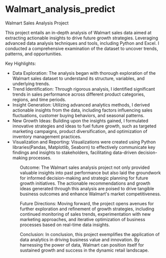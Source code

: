 # Walmart_analysis_predict

Walmart Sales Analysis Project

This project entails an in-depth analysis of Walmart sales data aimed at extracting actionable insights to drive future growth strategies. Leveraging advanced data analysis techniques and tools, including Python and Excel. I conducted a comprehensive examination of the dataset to uncover trends, patterns, and opportunities.

Key Highlights:

<ul>


<li> Data Exploration: The analysis began with thorough exploration of the Walmart sales dataset to understand its structure, variables, and underlying trends.</li>

<li> Trend Identification: Through rigorous analysis, I identified significant trends in sales performance across different product categories, regions, and time periods.</li>

<li> Insight Generation: Utilizing advanced analytics methods, I derived actionable insights from the data, including factors influencing sales fluctuations, customer buying behaviors, and seasonal patterns.</li>

<li> New Growth Ideas: Building upon the insights gained, I formulated innovative strategies and ideas to fuel future growth, such as targeted marketing campaigns, product diversification, and optimization of inventory management practices.</li>

<li> Visualization and Reporting: Visualizations were created using Python libraries(Pandas, Matplotlib, Seaborn)  to effectively communicate key findings and insights to stakeholders, facilitating data-driven decision-making processes.</li>
<ul>
Outcome:
  The Walmart sales analysis project not only provided valuable insights into past performance but also laid the groundwork for informed decision-making and strategic planning for future growth initiatives. The actionable recommendations and growth ideas generated through this analysis are poised to drive tangible business outcomes and enhance Walmart's market competitiveness.

Future Directions:
  Moving forward, the project opens avenues for further exploration and refinement of growth strategies, including continued monitoring of sales trends, experimentation with new marketing approaches, and iterative optimization of business processes based on real-time data insights.

Conclusion:
  In conclusion, this project exemplifies the application of data analytics in driving business value and innovation. By harnessing the power of data, Walmart can position itself for sustained growth and success in the dynamic retail landscape.
